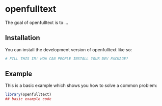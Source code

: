
# openfulltext

<!-- badges: start -->
<!-- badges: end -->

The goal of openfulltext is to ...

## Installation

You can install the development version of openfulltext like so:

``` r
# FILL THIS IN! HOW CAN PEOPLE INSTALL YOUR DEV PACKAGE?
```

## Example

This is a basic example which shows you how to solve a common problem:

``` r
library(openfulltext)
## basic example code
```

